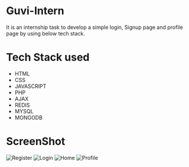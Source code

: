 # Guvi-Intern
It is an internship task to develop a simple login, Signup page and profile page by using below tech stack.
# Tech Stack used
* HTML
* CSS
* JAVASCRIPT
* PHP
* AJAX
* REDIS
* MYSQL
* MONGODB
# ScreenShot
 ![Register](https://github.com/user-attachments/assets/a8161039-aa91-454a-9394-c442d363f0bf)
 ![Login](https://github.com/user-attachments/assets/9f23eddb-255a-43fa-8378-cc2ad7909a44)
 ![Home](https://github.com/user-attachments/assets/15b62f03-7933-409f-9ac9-3343fcf6ce07)
 ![Profile](https://github.com/user-attachments/assets/c483b2cb-7751-4e4f-9acf-5511a7dd9ca0)
